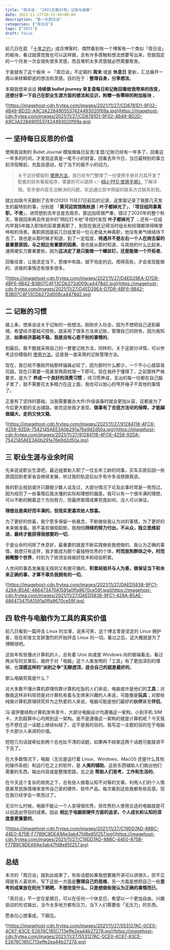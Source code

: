 ```yaml
---
title: "周日谈｜「2021总第47周」记账与做事"
date: 2021-11-27T20:32:45+08:00
description: "第一次周日谈"
categories: ["周日谈"]
tags: ["2021"]
draft: false
---
```


前几日在逛 「[十年之约](https://www.foreverblog.cn)」成员博客时，偶然看到有一个博客有一个类似「周日谈」的板块，看过就感觉我也可以这样做，总有许多感触和想法想要写出来，但是固定的一个月发一次会错失很多灵感，而且堆积太多灵感就必然需要取舍。

于是就有了这个板块 → 「周日谈」不定期的 **周末** 或是 **休息日** 更新，汇总展开一周以来转瞬即逝的想法和灵感。目的在于：**整理自身，分享想法**。

本期我想来谈谈 **持续做 bullet journey 来复盘每日和记账回看给我带来的改变，还想分享一下自己在职业生涯方面的想法和见识，附赠一些零碎的附加板块** 。

![https://imagehost-cdn.frytea.com/images/2021/11/27/CD8781D1-9F02-4B49-BD2D-A9C3A2284905537424493020f69a.jpg](https://imagehost-cdn.frytea.com/images/2021/11/27/CD8781D1-9F02-4B49-BD2D-A9C3A2284905537424493020f69a.jpg)

## 一 坚持每日反思的价值

使用我自制的 Bullet Journal 模版做每日反思/复盘/记账已经有一年多了，回看这一年多的时间，才发现这真是一笔不小的财富，回看去年今日，当日最特别的事立刻浮现眼前，充盈且感动，给了当下的我不小的动力。

> 关于这份模版的 [使用方法](https://bjpfd.frytea.com/help/docs/intro)，我已经专门整理了一份使用手册并为其开发了配套的财务看板程序，需要的可以跳转 👉 [《BJ-PFD 使用手册》](https://bjpfd.frytea.com/help/docs/intro) 了解详情。若手册内容无法解决的问题，欢迎通过其中预留的联系方式联系到我。
> 

就比如我今天翻到了去年(2020) 11月27日前后的记录，这里面记录了我那几天发生的最特别的事，分别是 「**黄河迎宾馆晚秋游｜叶子都掉光了**」、「**项目组同事离职，不舍**」，进而想到去年总是去南京，那边加班很严重，错过了2020年的整个秋天，等我回来再去传说中的“网红打卡地”寻找时发现 **叶子都掉光了** ；还有一位组内早我5年踏入职场的前辈要离职了，到现在我还记得当时组长和经理都哭得稀里哗啦的场景。离职原因是前几日组里另一位元老级大神离职，他没有勇气继续待下去了。我也是从那时候才知道，到了一定程度，**待遇并不是左右一个人在岗去留的最重要原因，与之相比有重要的因素**。我也是从那时知道，与其他的什么比起来，通用硬实力要重要些，因为**这决定了是只能做一个螺丝钉，还是能做一个开拓者**。

回看往昔，让我坚定当下，思维中有路，就不怕走的远。爬得高些，才会发现能做的、该做的事情还有很多很多。

![https://imagehost-cdn.frytea.com/images/2021/11/27/D4ED29EA-D7D8-4BF6-9B42-B3B07C4F13CDb272d009ca4478d2.jpg](https://imagehost-cdn.frytea.com/images/2021/11/27/D4ED29EA-D7D8-4BF6-9B42-B3B07C4F13CDb272d009ca4478d2.jpg)

## 二 记账的习惯

接上条，想来谈谈关于记账的一些想法。刚刚步入社会，因为不想把自己送到窘境，希望经济基础可控些，就采用了很多方法来记账，管理自己的财务，因为我知道，**如果经济基础不稳，我是没有心思干别的事情的**。

到最后，我干脆就采用自己的一整套记账方法，同样的，关于这部分详情，可以参考这份模版的 [使用方法](https://bjpfd.frytea.com/help/docs/intro)。这是我一直采用的记账管理方法。

现在，我已经不像刚开始那样锱铢必较了，因为那时什么都少，一个不小心就容易花超。现在只需要一周甚至两周梳理一下即可。现在我终于懂得了，之前那样严格要求，是为了 **养成一个良好的消费习惯** ，待习惯养成，支出的每一份都在自己脑子里了，就不需要花太多精力在这上面，我也可以放心的甩开袖子干其他的事情了。

正是有了坚持的基础，当我需要置办大件/升级装备时就会更加从容，这都是为了今后更大额的支出铺路。做完这些我才发现，**做事有了合适方法论的保障，才能越做越大，走的又快又稳**。

![https://imagehost-cdn.frytea.com/images/2021/11/27/91284118-4FC6-4258-92DA-7542145AEE3A0b291a76e9d2d50a.jpg](https://imagehost-cdn.frytea.com/images/2021/11/27/91284118-4FC6-4258-92DA-7542145AEE3A0b291a76e9d2d50a.jpg)

## 三 职业生涯与业余时间

先来说说职业生涯吧，最近组里新入职了一位五年工龄的同事，买车买房后因一些原因回到老家省会继续发展，听过我的轨迹后似乎有许多话想跟我说。

我的职业规划或许只跟极少数人谈及过，大部分情况下论及此事时常是一笑而过。因为经历了一些事情后我太懂的实际和理想的偏差。我可以有一个很丰满的理想，可以不断的朝着这个方向努力，但最终取得成果究竟如何，没人可以保证。

**理想总是美好而丰满的，但现实更喜欢给人惊喜。**

为了更好的惊喜，我宁愿多保留一些悬念，不断做些我认为对的事情，为了更好的未来做准备。我不喜欢循规蹈矩，我相信**持续的努力付出，不从众，独立思维前进，最终才能获得我想要的一切**。

于是业余时间除了休息好，最重要的就是不断实践做些我想做的、我认为正确的事情，我想只有这样，我才能成为那个最独特优秀的个体，**时而放到群体之中，时而俯瞰整个世界**，时刻为了统领全局做好技术和经验积累。

人世间的事态发展是无规则又有据可循的，**积累经验并与人为善，做保证当下和未来正确的事，才算不辜负我拥有的一切**。

![https://imagehost-cdn.frytea.com/images/2021/11/27/DAED5838-9FC1-428A-B5AE-486473470A1591a0ffa9670ce59f.jpg](https://imagehost-cdn.frytea.com/images/2021/11/27/DAED5838-9FC1-428A-B5AE-486473470A1591a0ffa9670ce59f.jpg)

## 四 软件与电脑作为工具的真实价值

前几日看到一篇抨击 Linux 的文章，说来可笑，这个博主曾是坚定的 Linux 拥护者，现在却发文言辞激烈的开始抨击 Linux 的一切。看过之后，这大概就是为了博眼球吧。

这些年有些懂点计算机的人，总有着 Unix 向或是 Windows 向的极端看法，看过两派写的文章后，我终于对「电脑」这个人类发明的「工具」有了更加深刻的理解，也**深感这样的“派别之争”无聊透顶，适合自己的就是最好的**。

那么电脑究竟是什么？

对大多数不懂计算机原理但靠计算机吃饭的人们来说，电脑或许是他们的**工具**；对像我这样非科班但是对计算机有着与生俱来兴趣的人来说，可能像是**玩具**；对那些纯做计算机原理研究并为之热爱的人来说，电脑可能是他们最好的**伙伴**甚至**伴侣**。

冯·诺伊曼结构计算机发布至今，大部分电脑设计均遵循这一架构，小到手机 SIM 卡，大到超算中心均用到这一架构。是不是遵循这一架构的就是计算机呢？今天我也不想在这一话题上继续纠结了，这不是我的目的。我写这一主题的目的在于电脑于大部分人来讲的价值。

短短几句话就牵扯到两个总也扯不清的话题，如果再不结束这两个话题可能就讲不下去了。

在大多数情况下，电脑（无论是运行着 Linux、Windows、MacOS 还是什么其他的操作系统）和运行在之上的软件，是 **人类的辅助**。这些东西辅助人们做出他们需要的东西，输出内容或是整理思路，总之是 **帮助人们思考、工作和生活的**。

在今天这个复杂的局势之下，总有些人做着认知不对等的文章。利用人们的个人情感甚至民族情绪来宣传自己家的硬件、软件产品。每次看到这些我都有些反感，现在我已经学会一笑而过了。

无论什么时候，电脑不能让一个人变得很优秀，但优秀的人使用合适的电脑就是可以创造出夺目的成果。因此 **相比于电脑软硬件方面的追求，个人成长和认知的深度是更重要的**。

![https://imagehost-cdn.frytea.com/images/2021/11/27/C19DD7AD-88BC-44E0-875B-F77B9C8DEA9Ae3ab47fd8e85f257.jpg](https://imagehost-cdn.frytea.com/images/2021/11/27/C19DD7AD-88BC-44E0-875B-F77B9C8DEA9Ae3ab47fd8e85f257.jpg)

## 总结

本次的「周日谈」就到此结束了，有些话题如果我想要展开讲可以讲很久，但不见得就有人喜欢听。写下这些一方面是**整理自己的思维**，另一方面是想把自己一些**思考的成果放在阳光下晒晒**。**不想改变什么，只是想做些我认为正确的事情而已**。

「周日谈」不一定在星期日，可以在任何一个休息日，希望以一个更加自由、兴趣驱动的形式输出，当今太多地方都有压力，当下人们需要些「无压力」的东西。

愿各位心想事成，下期见。

![https://imagehost-cdn.frytea.com/images/2021/11/27/553127AC-0CE0-4C67-83CE-E2676C185C713effe2ea44b27278.jpg](https://imagehost-cdn.frytea.com/images/2021/11/27/553127AC-0CE0-4C67-83CE-E2676C185C713effe2ea44b27278.jpg)